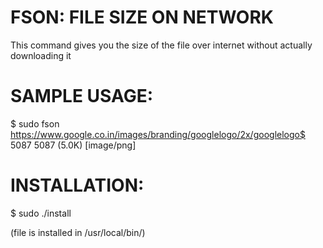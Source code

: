 
# FSON: FILE SIZE ON NETWORK

  This command gives you the size of the file over internet
  without actually downloading it

# SAMPLE USAGE:

  $ sudo fson https://www.google.co.in/images/branding/googlelogo/2x/googlelogo$
  5087
  5087 (5.0K) [image/png]

# INSTALLATION:

 $ sudo ./install

   (file is installed in /usr/local/bin/)
